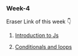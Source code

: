 ### Week-4

Eraser Link of this week 👇

1. [Introduction to Js](https://app.eraser.io/workspace/aqaTC9ma4qmZ9CDuSriU)

2. [Conditionals and loops](https://app.eraser.io/workspace/aqaTC9ma4qmZ9CDuSriU)